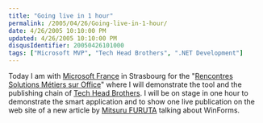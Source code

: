 ```yaml
---
title: "Going live in 1 hour"
permalink: /2005/04/26/Going-live-in-1-hour/
date: 4/26/2005 10:10:00 PM
updated: 4/26/2005 10:10:00 PM
disqusIdentifier: 20050426101000
tags: ["Microsoft MVP", "Tech Head Brothers", ".NET Development"]
---
```

Today I am with [Microsoft France](http://www.microsoft.com/france/) in Strasbourg for the "[Rencontres Solutions Métiers sur Office](http://www.microsoft.com/france/msdn/office/rencontres/agenda.mspx)" where I will demonstrate the tool and the publishing chain of [Tech Head Brothers](http://www.techheadbrothers.com "Tech Head Brothers"). I will be on stage in one hour to demonstrate the smart application and to show one live publication on the web site of a new article by [Mitsuru FURUTA](http://blogs.microsoft.fr/mitsufu) talking about WinForms.
